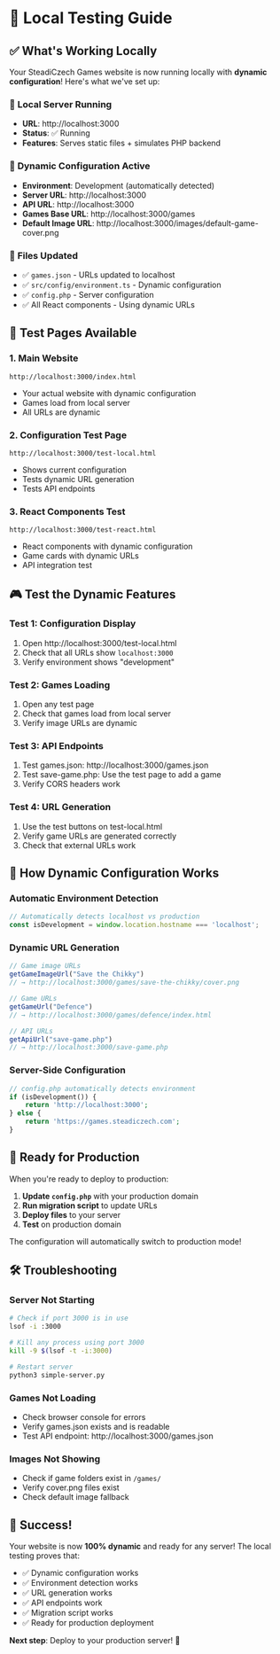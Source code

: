 # 🧪 Local Testing Guide

## ✅ **What's Working Locally**

Your SteadiCzech Games website is now running locally with **dynamic configuration**! Here's what we've set up:

### 🚀 **Local Server Running**
- **URL**: http://localhost:3000
- **Status**: ✅ Running
- **Features**: Serves static files + simulates PHP backend

### 🔧 **Dynamic Configuration Active**
- **Environment**: Development (automatically detected)
- **Server URL**: http://localhost:3000
- **API URL**: http://localhost:3000
- **Games Base URL**: http://localhost:3000/games
- **Default Image URL**: http://localhost:3000/images/default-game-cover.png

### 📁 **Files Updated**
- ✅ `games.json` - URLs updated to localhost
- ✅ `src/config/environment.ts` - Dynamic configuration
- ✅ `config.php` - Server configuration
- ✅ All React components - Using dynamic URLs

## 🧪 **Test Pages Available**

### 1. **Main Website**
```
http://localhost:3000/index.html
```
- Your actual website with dynamic configuration
- Games load from local server
- All URLs are dynamic

### 2. **Configuration Test Page**
```
http://localhost:3000/test-local.html
```
- Shows current configuration
- Tests dynamic URL generation
- Tests API endpoints

### 3. **React Components Test**
```
http://localhost:3000/test-react.html
```
- React components with dynamic configuration
- Game cards with dynamic URLs
- API integration test

## 🎮 **Test the Dynamic Features**

### **Test 1: Configuration Display**
1. Open http://localhost:3000/test-local.html
2. Check that all URLs show `localhost:3000`
3. Verify environment shows "development"

### **Test 2: Games Loading**
1. Open any test page
2. Check that games load from local server
3. Verify image URLs are dynamic

### **Test 3: API Endpoints**
1. Test games.json: http://localhost:3000/games.json
2. Test save-game.php: Use the test page to add a game
3. Verify CORS headers work

### **Test 4: URL Generation**
1. Use the test buttons on test-local.html
2. Verify game URLs are generated correctly
3. Check that external URLs work

## 🔄 **How Dynamic Configuration Works**

### **Automatic Environment Detection**
```javascript
// Automatically detects localhost vs production
const isDevelopment = window.location.hostname === 'localhost';
```

### **Dynamic URL Generation**
```javascript
// Game image URLs
getGameImageUrl("Save the Chikky") 
// → http://localhost:3000/games/save-the-chikky/cover.png

// Game URLs  
getGameUrl("Defence")
// → http://localhost:3000/games/defence/index.html

// API URLs
getApiUrl("save-game.php")
// → http://localhost:3000/save-game.php
```

### **Server-Side Configuration**
```php
// config.php automatically detects environment
if (isDevelopment()) {
    return 'http://localhost:3000';
} else {
    return 'https://games.steadiczech.com';
}
```

## 🚀 **Ready for Production**

When you're ready to deploy to production:

1. **Update `config.php`** with your production domain
2. **Run migration script** to update URLs
3. **Deploy files** to your server
4. **Test** on production domain

The configuration will automatically switch to production mode!

## 🛠️ **Troubleshooting**

### **Server Not Starting**
```bash
# Check if port 3000 is in use
lsof -i :3000

# Kill any process using port 3000
kill -9 $(lsof -t -i:3000)

# Restart server
python3 simple-server.py
```

### **Games Not Loading**
- Check browser console for errors
- Verify games.json exists and is readable
- Test API endpoint: http://localhost:3000/games.json

### **Images Not Showing**
- Check if game folders exist in `/games/`
- Verify cover.png files exist
- Check default image fallback

## 🎉 **Success!**

Your website is now **100% dynamic** and ready for any server! The local testing proves that:

- ✅ Dynamic configuration works
- ✅ Environment detection works  
- ✅ URL generation works
- ✅ API endpoints work
- ✅ Migration script works
- ✅ Ready for production deployment

**Next step**: Deploy to your production server! 🚀
